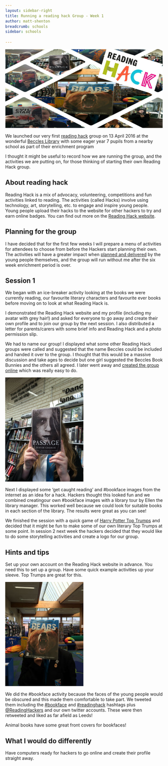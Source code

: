 ```yaml
---
layout: sidebar-right
title: Running a reading hack Group - Week 1
author: matt-shenton
breadcrumb: schools
sidebar: schools

---
```

![Reading hack group - Week 1](/images/featured/featured-reading-hack-week-1.jpg)

We launched our very first [reading hack](http://readinghack.org.uk/) group on 13 April 2016 at the wonderful [Beccles Library](https://www.facebook.com/BecclesLibrarySuffolk/) with some eager year 7 pupils from a nearby school as part of their enrichment program

I thought it might be useful to record how we are running the group, and the activities we are putting on, for those thinking of starting their own Reading Hack group.

## About reading hack

Reading Hack is a mix of advocacy, volunteering, competitions and fun activities linked to reading. The activities (called Hacks) involve using technology, art, storytelling, etc. to engage and inspire young people. Young people upload their hacks to the website for other hackers to try and earn online badges. You can find out more on the [Reading Hack website](http://readinghack.org.uk/about).

## Planning for the group

I have decided that for the first few weeks I will prepare a menu of activities for attendees to choose from before the Hackers start planning their own. The activities will have a greater impact when [planned and delivered](http://readinghack.org.uk/toolkits) by the young people themselves, and the group will run without me after the six week enrichment period is over.

## Session 1

We began with an ice-breaker activity looking at the books we were currently reading, our favourite literary characters and favourite ever books before moving on to look at what Reading Hack is.

I demonstrated the Reading Hack website and my profile (including my avatar with grey hair!) and asked for everyone to go away and create their own profile and to join our group by the next session. I also distributed a letter for parents/carers with some brief info and Reading Hack and a photo permission slip.

We had to name our group! I displayed what some other Reading Hack groups were called and suggested that the name Beccles could be included and handed it over to the group. I thought that this would be a massive discussion and take ages to decide but one girl suggested the Beccles Book Bunnies and the others all agreed. I later went away and [created the group online](http://readinghack.org.uk/groups/23) which was really easy to do.

<img class="fl pr3" src="/images/article/bookface-the-passage.jpg" alt="The Passage bookface" />

Next I displayed some ‘get caught reading’ and #bookface images from the internet as an idea for a hack. Hackers thought this looked fun and we combined creatingour own #bookface images with a library tour by Ellen the library manager. This worked well because we could look for suitable books in each section of the library. The results were great as you can see!

We finished the session with a quick game of [Harry Potter Top Trumps](http://shop.winningmoves.co.uk/products/top-trumps---all-packs/5036905022897-top-trumps-harry-potter-and-the-prisoner-of-azkaban.html) and decided that it might be fun to make some of our own literary Top Trumps at some point. In session 2 next week the hackers decided that they would like to do some storytelling activities and create a logo for our group.

## Hints and tips

Set up your own account on the Reading Hack website in advance. You need this to set up a group.
Have some quick example activities up your sleeve. Top Trumps are great for this.

<img class="fr pl3" src="/images/article/bookface-bears.jpg" alt="Bears bookface" />

We did the #bookface activity because the faces of the young people would be obscured and this made them comfortable to take part. We tweeted them including the [#bookface](https://twitter.com/hashtag/BookFace?src=hash) and [#readinghack](https://twitter.com/hashtag/ReadingHack?src=hash) hashtags plus [@ReadingHackers](https://twitter.com/ReadingHackers) and our own twitter accounts. These were then retweeted and liked as far afield as Leeds!

Animal books have some great front covers for bookfaces!

## What I would do differently

Have computers ready for hackers to go online and create their profile straight away.
